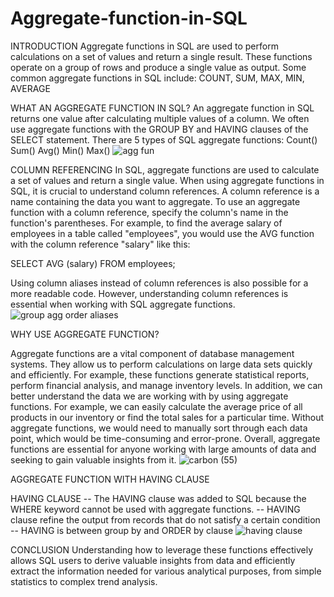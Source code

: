 # Aggregate-function-in-SQL
INTRODUCTION
Aggregate functions in SQL are used to perform calculations on a set of values and return a single result. These functions operate on a group of rows and produce a single value as output. Some common aggregate functions in SQL include: COUNT, SUM, MAX, MIN, AVERAGE

WHAT AN AGGREGATE FUNCTION IN SQL?
An aggregate function in SQL returns one value after calculating multiple values of a column. We often use aggregate functions with the GROUP BY and HAVING clauses of the SELECT statement.
There are 5 types of SQL aggregate functions:
Count()
Sum()
Avg()
Min()
Max()
![agg fun](https://github.com/adepel80/Aggregate-function-in-SQL/assets/123180341/e83c7274-b515-4d04-b8bb-6cae2cace238)

COLUMN REFERENCING
In SQL, aggregate functions are used to calculate a set of values and return a single value. When using aggregate functions in SQL, it is crucial to understand column references. A column reference is a name containing the data you want to aggregate. To use an aggregate function with a column reference, specify the column's name in the function's parentheses. For example, to find the average salary of employees in a table called "employees", you would use the AVG function with the column reference "salary" like this: 

SELECT AVG (salary)
FROM employees; 

Using column aliases instead of column references is also possible for a more readable code. However, understanding column references is essential when working with SQL aggregate functions.
![group agg order aliases](https://github.com/adepel80/Aggregate-function-in-SQL/assets/123180341/7e416d24-175d-4b6f-8750-fd6f5d4a3228)

WHY USE AGGREGATE FUNCTION?

Aggregate functions are a vital component of database management systems. They allow us to perform calculations on large data sets quickly and efficiently. For example, these functions generate statistical reports, perform financial analysis, and manage inventory levels. 
In addition, we can better understand the data we are working with by using aggregate functions. For example, we can easily calculate the average price of all products in our inventory or find the total sales for a particular time. Without aggregate functions, we would need to manually sort through each data point, which would be time-consuming and error-prone. Overall, aggregate functions are essential for anyone working with large amounts of data and seeking to gain valuable insights from it.
![carbon (55)](https://github.com/adepel80/Aggregate-function-in-SQL/assets/123180341/c0b06417-0761-4ceb-8e94-26d6b916d7cf)

AGGREGATE FUNCTION WITH HAVING CLAUSE

HAVING CLAUSE
-- The HAVING clause was added to SQL because the WHERE keyword cannot be used with aggregate functions.
-- HAVING clause refine the output from records that do not satisfy a certain condition 
-- HAVING is between group by and ORDER  by clause
![having clause ](https://github.com/adepel80/Aggregate-function-in-SQL/assets/123180341/09a544cd-9138-4e37-8b76-ed0480b107d1)

CONCLUSION
Understanding how to leverage these functions effectively allows SQL users to derive valuable insights from data and efficiently extract the information needed for various analytical purposes, from simple statistics to complex trend analysis.

















